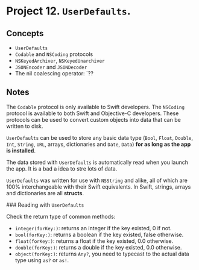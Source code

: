 
# Project 12. `UserDefaults`.

## Concepts

- `UserDefaults`
- `Codable` and `NSCoding` protocols
- `NSKeyedArchiver`, `NSKeyedUnarchiver` 
- `JSONEncoder` and `JSONDecoder`
- The nil coalescing operator: `??

## Notes

The `Codable` protocol is only available to Swift developers. The `NSCoding` protocol is available to both Swift and Objective-C developers. These protocols can be used to convert custom objects into data that can be written to disk. 

`UserDefaults` can be used to store any basic data type (`Bool`, `Float`, `Double`, `Int`, `String`, `URL`, arrays, dictionaries and `Date`, `Data`) **for as long as the app is installed**.

The data stored with `UserDefaults` is automatically read when you launch the app. It is a bad a idea to stre lots of data.

`UserDefaults` was written for use with `NSString` and alike, all of which are 100% interchangeable with their Swift equivalents. In Swift, strings, arrays and dictionaries are all **structs**.

### Reading with `UserDefaults`

Check the return type of common methods:

- `integer(forKey:)`: returns an integer if the key existed, 0 if not.
- `bool(forKey:)`: returns a boolean if the key existed, false otherwise.
- `float(forKey:)`: returns a float if the key existed, 0.0 otherwise.
- `double(forKey:)`: returns a double if the key existed, 0.0 otherwise.
- `object(forKey:)`: returns `Any?`, you need to typecast to the actual data type using `as?` or `as!`.



